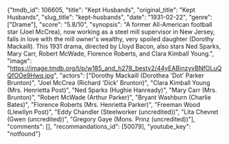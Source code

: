 {"tmdb_id": 106605, "title": "Kept Husbands", "original_title": "Kept Husbands", "slug_title": "kept-husbands", "date": "1931-02-22", "genre": ["Drame"], "score": "5.8/10", "synopsis": "A former All-American football star (Joel McCrea), now working as a steel mill supervisor in New Jersey, falls in love with the mill owner's wealthy, very spoiled daughter (Dorothy Mackaill). This 1931 drama, directed by Lloyd Bacon, also stars Ned Sparks, Mary Carr, Robert McWade, Florence Roberts, and Clara Kimball Young.", "image": "https://image.tmdb.org/t/p/w185_and_h278_bestv2/44yEABinzyvBNfOLuQQfOOe9Hwq.jpg", "actors": ["Dorothy Mackaill (Dorothea 'Dot' Parker Brunton)", "Joel McCrea (Richard 'Dick' Brunton)", "Clara Kimball Young (Mrs. Henrietta Post)", "Ned Sparks (Hughie Hanready)", "Mary Carr (Mrs. Brunton)", "Robert McWade (Arthur Parker)", "Bryant Washburn (Charlie Bates)", "Florence Roberts (Mrs. Henrietta Parker)", "Freeman Wood (Llewllyn Post)", "Eddy Chandler (Steelworker (uncredited))", "Lita Chevret (Gwen (uncredited))", "Gregory Gaye (Mons. Prinz (uncredited))"], "comments": [], "recommandations_id": [50079], "youtube_key": "notfound"}